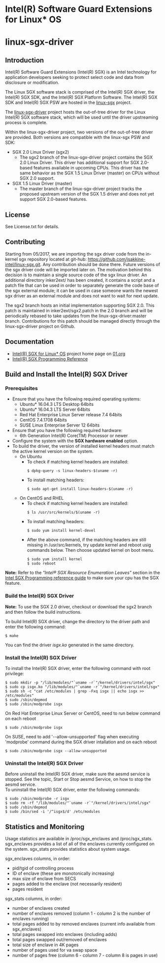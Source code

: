 Intel(R) Software Guard Extensions for Linux\* OS
================================================

# linux-sgx-driver

Introduction
------------
Intel(R) Software Guard Extensions (Intel(R) SGX) is an Intel technology for application developers seeking to protect select code and data from disclosure or modification.

The Linux SGX software stack is comprised of the Intel(R) SGX driver, the Intel(R) SGX SDK, and the Intel(R) SGX Platform Software. The Intel(R) SGX SDK and Intel(R) SGX PSW are hosted in the [linux-sgx](https://github.com/01org/linux-sgx) project.

The [linux-sgx-driver](https://github.com/01org/linux-sgx-driver) project hosts the out-of-tree driver for the Linux Intel(R) SGX software stack, which will be used until the driver upstreaming process is complete. 

Within the linux-sgx-driver project, two versions of the out-of-tree driver are provided. Both versions are compatible with the linux-sgx PSW and SDK:
- SGX 2.0 Linux Driver (sgx2)
  * The sgx2 branch of the linux-sgx-driver project contains the SGX 2.0 Linux Driver. This driver has additional support for SGX 2.0-based features available in upcoming CPUs. This driver has the same behavior as the SGX 1.5 Linux Driver (master) on CPUs without SGX 2.0 support.
- SGX 1.5 Linux Driver (master)
  * The master branch of the linux-sgx-driver project tracks the proposed upstream version of the SGX 1.5 driver and does not yet support SGX 2.0-based features.


License
-------
See License.txt for details.

Contributing
-------
Starting from 05/2017, we are importing the sgx driver code from the in-kernel sgx repository located at git-hub: https://github.com/jsakkine-intel/linux-sgx.git. Any contribution should be done there. Future versions of the sgx driver code will be imported later on. The motivation behind this decision is to maintain a single source code of the sgx linux driver.
An additional directory inker2ext/ has been created, it contains a script and a patch file that can be used in order to separately generate the code base of the sgx external module; it can be used in case someone wants the newest sgx driver as an external module and does not want to wait for next update.

The sgx2 branch hosts an initial implementation supporting SGX 2.0. This patch is maintained in inker2ext/sgx2.patch in the 2.0 branch and will be periodically rebased to take updates from the linux-sgx-driver:master branch. Contributions for this patch should be managed directly through the linux-sgx-driver project on Github.

Documentation
-------------
- [Intel(R) SGX for Linux\* OS](https://01.org/intel-softwareguard-extensions) project home page on [01.org](http://01.org)
- [Intel(R) SGX Programming Reference](https://software.intel.com/en-us/articles/intel-sdm)

Build and Install the Intel(R) SGX Driver
-----------------------------------------

### Prerequisites
- Ensure that you have the following required operating systems:  
  * Ubuntu* 16.04.3 LTS Desktop 64bits
  * Ubuntu* 16.04.3 LTS Server 64bits
  * Red Hat Enterprise Linux Server release 7.4 64bits
  * CentOS 7.4.1708 64bits
  * SUSE Linux Enterprise Server 12 64bits
- Ensure that you have the following required hardware:  
  * 6th Generation Intel(R) Core(TM) Processor or newer
- Configure the system with the **SGX hardware enabled** option.
- To build the driver, the version of installed kernel headers must match the active kernel version on the system.
  * On Ubuntu
     * To check if matching kernel headers are installed:
        ```
        $ dpkg-query -s linux-headers-$(uname -r)
        ```
     * To install matching headers:
        ```
        $ sudo apt-get install linux-headers-$(uname -r)
        ```
  * On CentOS and RHEL
     * To check if matching kernel headers are installed:
        ```
        $ ls /usr/src/kernels/$(uname -r)
        ``` 
     * To install matching headers:
        ```
        $ sudo yum install kernel-devel
        ```
     * After the above command, if the matching headers are still missing in /usr/src/kernels, try update kernel and reboot usig commands below. Then choose updated kernel on boot menu.
        ```
        $ sudo yum install kernel
        $ sudo reboot
        ```


**Note:** Refer to the *"Intel® SGX Resource Enumeration Leaves"* section in the [Intel SGX Programming reference guide](https://software.intel.com/en-us/articles/intel-sdm) to make sure your cpu has the SGX feature.


### Build the Intel(R) SGX Driver
**Note:** To use the SGX 2.0 driver, checkout or download the sgx2 branch and then follow the build instructions.

To build Intel(R) SGX driver, change the directory to the driver path and enter the following command:
```
$ make
```
You can find the driver *isgx.ko* generated in the same directory.

### Install the Intel(R) SGX Driver
To install the Intel(R) SGX driver, enter the following command with root privilege:
```
$ sudo mkdir -p "/lib/modules/"`uname -r`"/kernel/drivers/intel/sgx"    
$ sudo cp isgx.ko "/lib/modules/"`uname -r`"/kernel/drivers/intel/sgx"    
$ sudo sh -c "cat /etc/modules | grep -Fxq isgx || echo isgx >> /etc/modules"    
$ sudo /sbin/depmod
$ sudo /sbin/modprobe isgx
```
On Red Hat Enterprise Linux Server or CentOS, need to run below command on each reboot
```
$ sudo /sbin/modprobe isgx
``` 
On SUSE, need to add '--allow-unsupported' flag when executing 'modprobe' command during the SGX driver intallation and on each reboot
```
$ sudo /sbin/modprobe isgx --allow-unsupported
``` 

### Uninstall the Intel(R) SGX Driver
Before uninstall the Intel(R) SGX driver, make sure the aesmd service is stopped. See the topic, Start or Stop aesmd Service, on how to stop the aesmd service.  
To uninstall the Intel(R) SGX driver, enter the following commands: 
```
$ sudo /sbin/modprobe -r isgx
$ sudo rm -rf "/lib/modules/"`uname -r`"/kernel/drivers/intel/sgx"
$ sudo /sbin/depmod
$ sudo /bin/sed -i '/^isgx$/d' /etc/modules
```

Statistics and Monitoring
-------------------------

Usage statistics are available in /proc/sgx_enclaves and /proc/sgx_stats.
sgx_enclaves provides a list of all of the enclaves currently configured
on the system.  sgx_stats provides statistics about system usage.

sgx_enclaves columns, in order:
* pid/tgid of controlling process
* ID of enclave (these are monotonically increasing)
* max size of enclave from SECS
* pages added to the enclave (not necessarily resident)
* pages resident

sgx_stats columns, in order:
* number of enclaves created
* number of enclaves removed (column 1 - column 2 is the number of
  enclaves running)
* total pages added to by removed enclaves (current info available
  from sgx_enclaves)
* total pages swapped into enclaves (including adds)
* total pages swapped out/removed of enclaves
* total size of enclave in 4K pages
* number of pages used for va swap space
* number of pages free (column 6 - column 7 - column 8 is pages in use)
